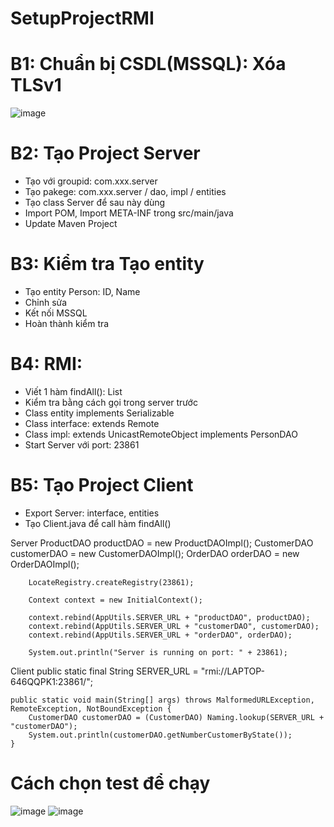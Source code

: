 # SetupProjectRMI
# B1: Chuẩn bị CSDL(MSSQL): Xóa TLSv1
 ![image](https://github.com/LeDonChung/SetupProjectRMI/assets/105205800/b6c63379-1485-443e-a7d0-a931cd7612e7)

# B2: Tạo Project Server
-	Tạo với groupid: com.xxx.server
-	Tạo pakege: com.xxx.server / dao, impl / entities
-	Tạo class Server để sau này dùng
-	Import POM, Import META-INF trong src/main/java
-	Update Maven Project
# B3: Kiểm tra Tạo entity
-	 Tạo entity Person: ID, Name
-	Chỉnh sửa <property name="hibernate.hbm2ddl.auto" value="create-drop" />
-	Kết nối MSSQL
-	Hoàn thành kiểm tra
# B4: RMI: 
-	Viết 1 hàm findAll(): List<Person>
-	Kiểm tra bằng cách gọi trong server trước
-	Class entity implements Serializable
-	Class interface: extends Remote
-	Class impl: extends UnicastRemoteObject implements PersonDAO
-	Start Server với port: 23861
# B5: Tạo Project Client
-	Export Server: interface, entities
-	Tạo Client.java để call hàm findAll()

  Server
    ProductDAO productDAO = new ProductDAOImpl();
		CustomerDAO customerDAO = new CustomerDAOImpl();
		OrderDAO orderDAO = new OrderDAOImpl();
		
		LocateRegistry.createRegistry(23861);
		
		Context context = new InitialContext();
		
		context.rebind(AppUtils.SERVER_URL + "productDAO", productDAO);
		context.rebind(AppUtils.SERVER_URL + "customerDAO", customerDAO);
		context.rebind(AppUtils.SERVER_URL + "orderDAO", orderDAO);
		
		System.out.println("Server is running on port: " + 23861);

  Client
  public static final String SERVER_URL = "rmi://LAPTOP-646QQPK1:23861/";

	public static void main(String[] args) throws MalformedURLException, RemoteException, NotBoundException {
		CustomerDAO customerDAO = (CustomerDAO) Naming.lookup(SERVER_URL + "customerDAO");
		System.out.println(customerDAO.getNumberCustomerByState());
	}


# Cách chọn test để chạy
![image](https://github.com/LeDonChung/SetupProjectRMI/assets/105205800/9910de65-503f-462b-9155-001179e9d8e8)
![image](https://github.com/LeDonChung/SetupProjectRMI/assets/105205800/83031b40-54a5-451b-96b8-6d50845805df)

